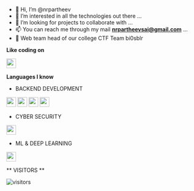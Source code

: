 - 👋 Hi, I’m @nrpartheev
- 👀 I’m interested in all the technologies out there ...
- 💞 I’m looking for projects to collaborate with ...
- 📫 You can reach me through my mail **nrpartheevsai@gmail.com**  ...
- :star2: Web team head of our college CTF Team bi0sblr
<!--- coding --->
**Like coding on**

<img src="https://img.shields.io/badge/-LeetCode-FFA116?style=for-the-badge&logo=LeetCode&logoColor=black" height=25> 


<!--- languages --->
**Languages I know**

- BACKEND DEVELOPMENT

<img src ="https://img.shields.io/badge/python-%233776AB.svg?&style=flat-square&logo=python&logoColor=white" height=25>  <img src ="https://img.shields.io/badge/Flask-000000?style=for-the-badge&logo=flask&logoColor=white" height=25>  <img src ="https://img.shields.io/badge/Node.js-43853D?style=for-the-badge&logo=node.js&logoColor=white" height=25> <img src ="https://img.shields.io/badge/MongoDB-4EA94B?style=for-the-badge&logo=node.js&logoColor=white" height=25> 

- CYBER SECURITY

<img src ="https://img.shields.io/badge/BURP%20SUIT-yellow.svg" height=25> 

- ML & DEEP LEARNING

<img src ="https://img.shields.io/badge/TensorFlow-FF6F00?style=for-the-badge&logo=tensorflow&logoColor=white" height=25> 

** VISITORS **

![visitors](https://visitor-badge.glitch.me/badge?page_id=nrpartheev.nrpartheev)

<!---
nrpartheev/nrpartheev is a ✨ special ✨ repository because its `README.md` (this file) appears on your GitHub profile.
You can click the Preview link to take a look at your changes.
--->
